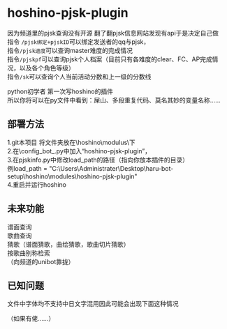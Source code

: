 # hoshino-pjsk-plugin<br>
因为频道里的pjsk查询没有开源 翻了翻pjsk信息网站发现有api于是决定自己做<br> 
指令 `/pjsk绑定+pjskID`可以绑定发送者的qq与pjsk，<br>
指令`/pjsk进度`可以查询master难度的完成情况<br>
指令`/pjskpf`可以查询pjsk个人档案（目前只有各难度的clear、FC、AP完成情况，以及各个角色等级）<br>
指令`/sk`可以查询个人当前活动分数和上一级的分数线<br>

python初学者 第一次写hoshino的插件<br>
所以你将可以在py文件中看到：屎山、多段重复代码、莫名其妙的变量名称……<br>


## 部署方法<br>
1.git本项目 将文件夹放在\hoshino\modulus\下<br>
2.在\config\_bot_.py中加入“hoshino-pjsk-plugin”，<br>
3.在pjskinfo.py中修改load_path的路径（指向你放本插件的目录）<br>
例load_path = "C:\\Users\\Administrater\\Desktop\\haru-bot-setup\\hoshino\\modules\\hoshino-pjsk-plugin"<br>
4.重启并运行hoshino<br>

## 未来功能<br>
谱面查询<br>
歌曲查询<br>
猜歌（谱面猜歌，曲绘猜歌，歌曲切片猜歌）<br>
按歌曲别称检索<br>
（向频道的unibot靠拢）<br>

## 已知问题<br>
文件中字体均不支持中日文字混用因此可能会出现下面这种情况<br>

（如果有佬……）

